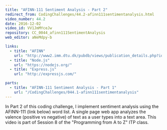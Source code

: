 ```yaml
---
title: "AFINN-111 Sentiment Analysis - Part 2"
redirect_from: CodingChallenges/44.2-afinn111sentimentanalysis.html
video_number: 44.2
date: 2016-12-02
video_id: VV1JmMYceJw
repository: CC_0044_afinn111SentimentAnalysis
web_editor: aNeMdpy-b

links:
  - title: "AFINN"
    url: "http://www2.imm.dtu.dk/pubdb/views/publication_details.php?id=6010"
  - title: "Node.js"
    url: "https://nodejs.org/"
  - title: "Express.js"
    url: "http://expressjs.com/"

parts:
  - title: "AFINN-111 Sentiment Analysis - Part 1"
    url: "/CodingChallenges/044.1-afinn111sentimentanalysis"
---
```


In Part 2 of this coding challenge, I implement sentiment analysis using the AFINN-111 (link below) word list.  A single page web app analyzes the valence (positive vs negative) of text as a user types into a text area. This video is part of Session 8 of the "Programming from A to Z" ITP class.
